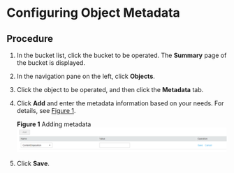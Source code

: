 # Configuring Object Metadata<a name="obs_03_0324"></a>

## **Procedure**<a name="section1925987017512"></a>

1.  In the bucket list, click the bucket to be operated. The  **Summary**  page of the bucket is displayed.
2.  In the navigation pane on the left, click  **Objects**.
3.  Click the object to be operated, and then click the  **Metadata**  tab.
4.  Click  **Add**  and enter the metadata information based on your needs. For details, see  [Figure 1](#fig23497413194123).

    **Figure  1**  Adding metadata<a name="fig23497413194123"></a>  
    ![](figures/adding-metadata.png "adding-metadata")

5.  Click  **Save**.

